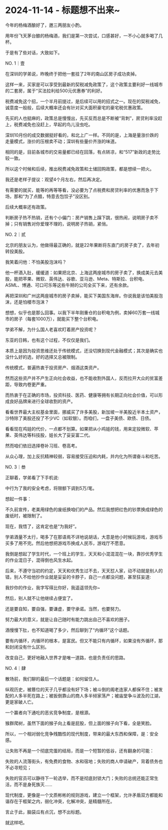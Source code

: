 # 2024-11-14 - 标题想不出来~

今年的杨梅酒酿好了，邀三两朋友小酌。

用年份飞天茅台酿的杨梅酒，我们是第一次尝试，口感甚好，一不小心就多喝了几杯。

于是有了些对话，大致如下。

NO. 1｜壹

在深圳的学弟说，昨晚终于把他一套挂了2年的南山区房子成功卖掉。

这样一来，买家是可以享受到最新的契税减免政策了，这个政策主要利好一线城市的二套房，属于“买法拉利给500元优惠券”的利好。

税费减免这个招，一个半月前提过，是后续可以用的招式之一。现在的契税减免，诚意度一般般，后续大概率还会有针对买大面积豪宅的豪宅税优惠政策。

先买的人也挺麻的，政策总是慢慢出，先买反而总是不断被“背刺”，房贷利率没赶上，税费减免也没赶上，早起的鸟儿没虫吃。

深圳10月份的成交数据挺好看的，和北上广一样。不同的是，上海是量涨价跌的走量模式，涨价的压根卖不动；深圳有些量价齐涨的味道。

相同的是，目前各城市的交易量都已经在回落，有点转凉，和“517”新政的走势比较一致。

所以这个时候和后续，推出税费减免政策和土储回购政策，都是想续一把火。

我还是老样子提议：观望4个月左右，然后再决定。

有需要的就买，能等的再等等看，没必要为了点税费和房贷利率的优惠而急于下场，那和“为了点醋，特意去包饺子”没区别。

后续大概率还有政策。

判断房子热不热销，还有个小偏门：房产销售上蹿下跳，很热闹，说明房子卖不掉；只有销售对你爱理不理的，说明房子热销，紧俏。

NO. 2｜贰

北京的朋友认为，他做得最正确的，就是22年果断将东直门的房子卖了，去年初转投美股。

我笑着问他：不怕美股泡沫吗？

他一杯酒入肚，缓缓道：如果把北京、上海这两座城市的房子卖了，换成美元去美股，能把苹果、微软、英伟达、谷歌、亚马逊、Meta、特斯拉、台积电、ASML、博通、可口可乐等这些牛掰的公司全买下来，还有余款。

再把深圳和广州这两座城市的房子卖掉，能买下美国东海岸。你说我是该怕美股泡沫，还是怕楼市泡沫？

想想，似乎也是那么回事。以我下半年刚重仓的台积电为例，卖掉60万套一线城市的房子（每套1000万），就能买下整个台积电。

学弟不解，为什么国人老喜欢盯着房产投资呢？

东亚的日韩，也有这个过程，不仅仅是我们。

本质上是因为投资思维还处于传统模式，还没切换到现代金融模式；其次是确实也没什么好的选，好的选择又总被限制。

传统模式，普遍热衷于投资房产、烟酒这类资产。

然而这些资产并不产生正向社会收益，也不能收割外国人，反而拉开大众的贫富差距，导致内卷更严重。

而热衷于在正确的市场，投资科技、医药、健康等拥有长期正向社会价值，可以形成良好品牌来进行全球收割的资产。

看看世界最大主权基金里面，挪威买了许多美股，新加坡一半美股近半本土资产，沙特除了美股还投了不少VC（如软银）。而咱们，一盘子美债、欧债、日债。

看看现在鸡娃的代价，一点都不划算。如果把从小鸡娃的钱，用来定投微软、苹果、英伟达等科技股，娃长大了妥妥富二代。

然而咱们依旧选择卷补习班、卷高考。

从众心理，加上反抗精神较弱，容易接受压迫和内耗，并内化为所谓奋斗和吃苦。

NO. 3｜叁

正聊着，学弟看了下手机说:

中行为了我的安全考虑，将限额下调到5万/笔。

想起一件事：

不久前宣传，老美用绿色的废纸换咱们的产品。然后我想把红色的钞票换成绿色的废纸时，被限制了。

现在，我悟了，这肯定也是“为我好”。

学弟酒量不太行，喝多了在那语焉不详地说胡话，大意是他小时候玩游戏，游戏币买多了用不完。然后他想把游戏币换成人民币，游戏厅不愿意。

我倒是想起了学生时代，一个班上的学生，天天和小混混混在一块，靠抄优秀学生的作业混日子，混得倒也风生水起。

后来，不遵守当初的约定，天天和优秀生过不去，天天怼人家，动不动就是别人的错，别人不给他抄作业就是妥妥的卡脖子，自己一点都没问题，甚至狂妄道:

我抄你的作业，我字写得比你好，我遥遥领先你~

然后，别人就不让他继续占便宜了。

还是要自知，要自强，要谦虚，要守承诺。当然，也要努力。

努力最大的意义，就是让自己随时有能力跳出自己不喜欢的圈子。

酒慢慢下肚，也不知道喝了多少，然后聊到了“内循环”这个话题。

要有内循环，内循环的根本，是富民。但又不能只有内循环，如果没有外循环，那和封闭没有什么区别。

改变自己，更好地融入世界才是唯一道路，也是负责任的思路。

NO. 4｜肆

散场前，我们聊的最后一个话题是：如何留住人。

纵观历史，被篡位的天子几乎都没有好下场；被斗倒的阁老连家人都保不住；被发配的人多半死在路上；被扳倒靠山的商人多半倾家荡产；被庙堂争斗波及的江湖，更是家破人亡。

一个赢者向下通吃的恶劣竞争制度，是根源。

猴群爬树，虽然下面的猴子向上看是屁股，但上面的猴子向下看，全是笑脸。

所以，一个相对弱化竞争残酷性的现代制度，带来的最大东西和保障，是：安全感。

让失败不再是一个彻底完蛋的结局，而是一个短暂的低谷，还有翻身的可能：

失败的人流落街头，有免费的食物、水和宿地；失败的商人申请破产，背着债务也不必寻短见；

失败的官员可以静待下一轮选举，而不是彻底封锁大门；失败的总统还能正常生活，而不是身死族灭......

现代制度，更像是一个文质彬彬的规则游戏，建立一个框架，允许矛盾双方都能和谐存在于框架之内，弱化冲突，化解冲突，是精髓所在。

言止于此，脑袋瓜有点沉，想不出标题。

就这样吧。